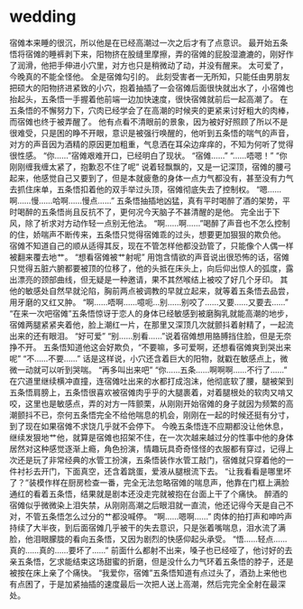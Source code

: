 # wedding
宿傩本来睡的很沉，所以他是在已经高潮过一次之后才有了点意识。
最开始五条悟将宿傩的睡裤剥下来，阳物挤在股缝里摩擦，弄的宿傩的屁股湿漉漉的，刚好作了润滑，他把手伸进小穴里，对方也只是稍微动了动，并没有醒来。
太可爱了，今晚真的不能全怪他。
全是宿傩勾引的。
此刻受害者一无所知，只能任由男朋友把硕大的阳物挤进紧致的小穴，抱着抽插了一会宿傩后面很快就出水了，小宿傩也抬起头，五条悟一手握着他前端一边加快速度，很快宿傩就前后一起高潮了。
在五条悟的不懈努力下，穴肉已经学会了在高潮的时候夹的更紧来讨好粗大的肉棒，而宿傩也终于被弄醒了。
他有点看不清眼前的景象，因为被好好照顾了所以不是很难受，只是困的睁不开眼，意识是被强行唤醒的，他听到五条悟的喘气的声音，对方的声音因为酒精的原因更加粗重，气息洒在耳朵边痒痒的，不知为何听了觉得很性感。
“你……”宿傩艰难开口，已经明白了现状。
“宿傩……”
“……唔嗯！”
“你刚刚缠我缠太紧了，抱歉忍不住了呢”
说着轻飘飘的，又是一记深顶，宿傩的腰弓起来，他感觉自己又要到了，但是本就疲惫的身体一点力气都没有，甚至没有力气去抓住床单，五条悟扣着他的双手举过头顶，宿傩彻底失去了控制权。
“嗯……啊……慢……哈啊……慢点……”
五条悟抽插地凶猛，真有平时喝醉了酒的架势，平时喝醉的五条悟尚且反抗不了，更何况今天脑子不甚清醒的是他。
完全出于下风，除了祈求对方动作轻一点别无他法。
“啊……啊……”喝醉了声音也不怎么控制的住，娇喘声不断传来，五条悟只觉得宿傩乖的过头，想要更加狠狠的欺负他。
宿傩不知道自己的顺从适得其反，现在不管怎样他都没劲管了，只能像个人偶一样被翻来覆去地艹。
“想看宿傩被艹射呢”
用饱含情欲的声音说出很恐怖的话，宿傩只觉得五脏六腑都要被顶的位移了，他的头抵在床头上，向后仰出惊人的弧度，露出漂亮的颈部曲线，但无疑是一种邀请，果不其然喉结上被咬了好几个牙印。
其他的敏感处自然早就沦陷，胸前两点被调教的早就立起来，就等着五条悟去品尝，用牙磨的又红又肿。
“啊……唔啊……噫呃…别……别咬了……又要……又要去……”
“在来一次吧宿傩”五条悟惊讶于恋人的身体已经敏感到被磨胸乳就能高潮的地步，宿傩两腿紧紧夹着他，脸上潮红一片，在那里又深顶几次就颤抖着射精了，一起流出来的还有眼泪。
“好可爱”
“别……别看……”说着宿傩想用胳膊挡住脸，但是无奈挣不开。
五条悟知道他这会好欺负，“不要嘛，多可爱啊，还想看宿傩爽到哭出来呢”
“不……不要……”
话是这样说，小穴还含着巨大的阳物，就戳在敏感点上，微微一动就可以听到哭喘。
“再多叫出来吧”
“你……五条……啊啊啊……不行了……”
在穴道里继续横冲直撞，连宿傩吐出来的水都打成泡沫，他彻底软了腰，腿被架到五条悟肩膀上，五条悟很喜欢被宿傩肉乎乎的大腿裹着，对着腿根处的软肉又啃又咬，这里也是敏感点，弄的对方一阵颤栗，从刚刚开始宿傩的身子就因为频繁的高潮颤抖不已，奈何五条悟完全不给他喘息的机会，刚刚在一起的时候还挺有分寸，到了现在如果宿傩不求饶几乎就不会停下。
今晚五条悟连不应期都没让他休息，继续发狠地艹他，就算是宿傩也招架不住，在一次次越来越过分的性事中他的身体居然对这种感觉逐渐上瘾，角色扮演，情趣玩具奇奇怪怪的衣服都有穿过，记得上次还是玩了非常经典的水管工扮演，五条悟装作水管工敲门，宿傩就只穿着他的一件衬衫去开门，下面真空，还含着跳蛋，爱液从腿根流下去。
“让我看看是哪里坏了？”装模作样在厨房检查一番，完全无法忽略宿傩的喘息声，他靠在门框上满脸通红的看着五条悟，结果就是剧本还没走完就被抱在台面上干了个痛快。
醉酒的宿傩似乎微微染上泪失禁，从刚刚高潮之后眼泪就一直流，他还记得今天是自己不对，不管五条悟怎么过分的艹都没喊停。
“啊……嗯啊……”
肉体的拍打声和呻吟声持续了大半夜，到后面宿傩几乎被干的失去意识，只是张着嘴喘息，泪水流了满脸，他泪眼朦胧的看向五条悟，又因为剧烈的快感仰起头承受。
“悟……轻点……真的……真的……要坏了……”
前面什么都射不出来，嗓子也已经哑了，他讨好的去亲五条悟，乞求能结束这场甜蜜的折磨，但是没什么力气环着五条悟的脖子，还是被按在床上亲了个痛快。
“我爱你，宿傩”五条悟知道有点过头了，酒劲上来他也有点困了，于是加紧抽插的速度最后一次把人送上高潮，然后完完全全射在最深处。
